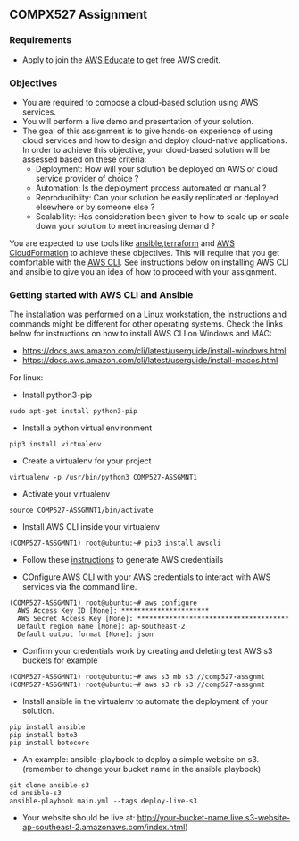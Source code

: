 ## COMPX527 Assignment

### Requirements
* Apply to join the [AWS Educate](https://aws.amazon.com/education/awseducate/) to get free AWS credit.


### Objectives
* You are required to compose a cloud-based solution using AWS services.
* You will perform a live demo and presentation of your solution.
* The goal of this assignment is to give hands-on experience of using cloud services and how to design and deploy cloud-native applications. In order to achieve this objective, your cloud-based solution will be assessed based on these criteria:
  * Deployment: How will your solution be deployed on AWS or cloud service provider of choice ?
  * Automation: Is the deployment process automated or manual ?
  * Reproduciblity: Can your solution be easily replicated or deployed elsewhere or by someone else ?
  * Scalability: Has consideration been given to how to scale up or scale down your solution to meet increasing demand ?
  
You are expected to use tools like [ansible](https://www.ansible.com/resources/get-started),[terraform](https://www.terraform.io/) and [AWS CloudFormation](https://aws.amazon.com/cloudformation/) to achieve these objectives. This will require that you get comfortable with the [AWS CLI](https://aws.amazon.com/cli/). See instructions below on installing AWS CLI and ansible to give you an idea of how to proceed with your assignment.

### Getting started with AWS CLI and Ansible
The installation was performed on a Linux workstation, the instructions and commands might be different for other operating systems. Check the links below for instructions on how to install AWS CLI on Windows and MAC:
* https://docs.aws.amazon.com/cli/latest/userguide/install-windows.html
* https://docs.aws.amazon.com/cli/latest/userguide/install-macos.html

For linux:
* Install python3-pip 
```
sudo apt-get install python3-pip
```
* Install a python virtual environment
```
pip3 install virtualenv
```
* Create a virtualenv for your project
```
virtualenv -p /usr/bin/python3 COMP527-ASSGMNT1
```
* Activate your virtualenv
```
source COMP527-ASSGMNT1/bin/activate
```
* Install AWS CLI inside your virtualenv
```
(COMP527-ASSGMNT1) root@ubuntu:~# pip3 install awscli
```
* Follow these [instructions](https://docs.aws.amazon.com/IAM/latest/UserGuide/getting-started_create-admin-group.html) to generate AWS credentiails

* COnfigure AWS CLI with your AWS credentials to interact with AWS services via the command line.
```
(COMP527-ASSGMNT1) root@ubuntu:~# aws configure 
  AWS Access Key ID [None]: **********************
  AWS Secret Access Key [None]: ************************************** 
  Default region name [None]: ap-southeast-2 
  Default output format [None]: json
```
* Confirm your credentials work by creating and deleting test AWS s3 buckets for example
```
(COMP527-ASSGMNT1) root@ubuntu:~# aws s3 mb s3://comp527-assgnmt
(COMP527-ASSGMNT1) root@ubuntu:~# aws s3 rb s3://comp527-assgnmt
```
* Install ansible in the virtualenv to automate the deployment of your solution.
```
pip install ansible
pip install boto3
pip install botocore
```
* An example: ansible-playbook to deploy a simple website on s3. (remember to change your bucket name in the ansible playbook)
```
git clone ansible-s3
cd ansible-s3
ansible-playbook main.yml --tags deploy-live-s3 
```
* Your website should be live at: http://your-bucket-name.live.s3-website-ap-southeast-2.amazonaws.com/index.html)

